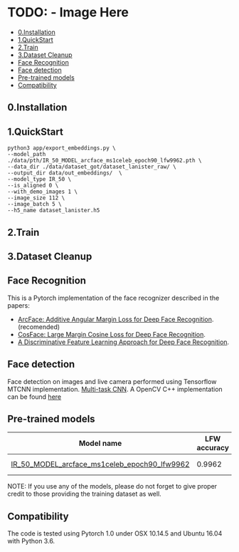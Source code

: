 
# TODO: - Image Here

- [0.Installation](#0.Installation)
- [1.QuickStart](#1.QuickStart)
- [2.Train](#2.Train)
- [3.Dataset Cleanup](#3.Dataset-Cleanup)
- [Face Recognition](#Face-Recognition)
- [Face detection](#Face-detection)
- [Pre-trained models](#Pre-trained-models)
- [Compatibility](#Compatibility)

## 0.Installation

## 1.QuickStart
```
python3 app/export_embeddings.py \
--model_path ./data/pth/IR_50_MODEL_arcface_ms1celeb_epoch90_lfw9962.pth \
--data_dir ./data/dataset_got/dataset_lanister_raw/ \
--output_dir data/out_embeddings/  \
--model_type IR_50 \
--is_aligned 0 \
--with_demo_images 1 \
--image_size 112 \
--image_batch 5 \
--h5_name dataset_lanister.h5

```
## 2.Train

## 3.Dataset Cleanup




## Face Recognition

This is a Pytorch implementation of the face recognizer described in the papers:
* [ArcFace: Additive Angular Margin Loss for Deep Face Recognition](https://arxiv.org/pdf/1801.07698.pdf). (recomended)
* [CosFace: Large Margin Cosine Loss for Deep Face Recognition](https://arxiv.org/pdf/1801.09414.pdf). 
* [A Discriminative Feature Learning Approach for Deep Face Recognition](https://ydwen.github.io/papers/WenECCV16.pdf). 

## Face detection
Face detection on images and live camera performed using Tensorflow MTCNN implementation. [Multi-task CNN](https://kpzhang93.github.io/MTCNN_face_detection_alignment/index.html). 
A OpenCV C++ implementation can be found [here](https://github.com/egcode/mtcnn-opencv)


## Pre-trained models
| Model name      | LFW accuracy | Training dataset | Architecture |
|-----------------|--------------|------------------|-------------|
| [IR_50_MODEL_arcface_ms1celeb_epoch90_lfw9962](https://drive.google.com/open?id=1itqqp1EWf6sfi0K4i6QYBR_j3NS7gw2i) | 0.9962        | M1-Celeb    | [IR_50](https://github.com/egcode/facerec/blob/master/models/irse.py) |

NOTE: If you use any of the models, please do not forget to give proper credit to those providing the training dataset as well.


## Compatibility
The code is tested using Pytorch 1.0 under OSX 10.14.5 and Ubuntu 16.04 with Python 3.6. 

